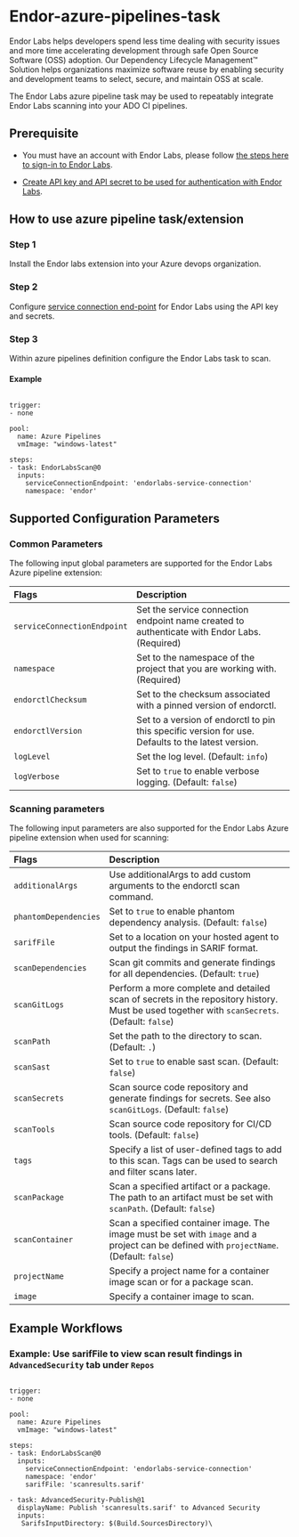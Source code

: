 # Endor-azure-pipelines-task

Endor Labs helps developers spend less time dealing with security issues and more time accelerating development through safe Open Source Software (OSS) adoption. Our Dependency Lifecycle Management™ Solution helps organizations maximize software reuse by enabling security and development teams to select, secure, and maintain OSS at scale.

The Endor Labs azure pipeline task may be used to repeatably integrate Endor Labs scanning into your ADO CI pipelines.

## Prerequisite

- You must have an account with Endor Labs, please follow [the steps here to sign-in to Endor Labs](https://docs.endorlabs.com/getting-started/sign-in-to-endorlabs/).
  
- [Create API key and API secret to be used for authentication with Endor Labs](https://docs.endorlabs.com/rest-api/authentication/#using-the-ui).

## How to use azure pipeline task/extension

### Step 1

Install the Endor labs extension<Marketplace extension link> into your Azure devops organization.

### Step 2

Configure [service connection end-point](https://learn.microsoft.com/en-us/azure/devops/pipelines/library/service-endpoints?view=azure-devops) for Endor Labs using the API key and secrets.

### Step 3

Within azure pipelines definition configure the Endor Labs task to scan.

#### Example

```

trigger:
- none

pool:
  name: Azure Pipelines
  vmImage: "windows-latest"

steps:
- task: EndorLabsScan@0
  inputs:
    serviceConnectionEndpoint: 'endorlabs-service-connection'
    namespace: 'endor'

```

## Supported Configuration Parameters

### Common Parameters

The following input global parameters are supported for the Endor Labs Azure pipeline extension:

| Flags | Description |
| :-- | :-- |
| `serviceConnectionEndpoint` | Set the service connection endpoint name created to authenticate with Endor Labs. (Required) |
| `namespace` | Set to the namespace of the project that you are working with. (Required) |
| `endorctlChecksum` | Set to the checksum associated with a pinned version of endorctl. |
| `endorctlVersion` | Set to a version of endorctl to pin this specific version for use. Defaults to the latest version. |
| `logLevel` | Set the log level. (Default: `info`) |
| `logVerbose` | Set to `true` to enable verbose logging. (Default: `false`) |

### Scanning parameters

The following input parameters are also supported for the Endor Labs Azure pipeline extension when used for scanning:

| Flags | Description |
| :-- | :-- |
| `additionalArgs` | Use additionalArgs to add custom arguments to the endorctl scan command. |
| `phantomDependencies` | Set to `true` to enable phantom dependency analysis. (Default: `false`) |
| `sarifFile` | Set to a location on your hosted agent to output the findings in SARIF format. |
| `scanDependencies` | Scan git commits and generate findings for all dependencies. (Default: `true`) |
| `scanGitLogs` | Perform a more complete and detailed scan of secrets in the repository history. Must be used together with `scanSecrets`. (Default: `false`) |
| `scanPath` | Set the path to the directory to scan. (Default: `.`) |
| `scanSast` | Set to `true` to enable sast scan. (Default: `false`) |
| `scanSecrets` | Scan source code repository and generate findings for secrets. See also `scanGitLogs`. (Default: `false`) |
| `scanTools` | Scan source code repository for CI/CD tools. (Default: `false`) |
| `tags` | Specify a list of user-defined tags to add to this scan. Tags can be used to search and filter scans later. |
| `scanPackage` | Scan a specified artifact or a package. The path to an artifact must be set with `scanPath`. (Default: `false`)|
| `scanContainer` | Scan a specified container image. The image must be set with `image` and a project can be defined with `projectName`. (Default: `false`)|
| `projectName` | Specify a project name for a container image scan or for a package scan.|
| `image` | Specify a container image to scan.|

## Example Workflows

### Example: Use sarifFile to view scan result findings in `AdvancedSecurity` tab under `Repos`

```

trigger:
- none

pool:
  name: Azure Pipelines
  vmImage: "windows-latest"

steps:
- task: EndorLabsScan@0
  inputs:
    serviceConnectionEndpoint: 'endorlabs-service-connection'
    namespace: 'endor'
    sarifFile: 'scanresults.sarif'

- task: AdvancedSecurity-Publish@1
  displayName: Publish 'scanresults.sarif' to Advanced Security
  inputs:
   SarifsInputDirectory: $(Build.SourcesDirectory)\

```